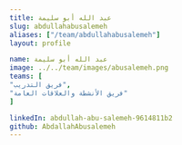 ```yaml
---
title: عبد الله أبو سليمة
slug: abdullahabusalemeh
aliases: ["/team/abdullahabusalemeh"]
layout: profile

name: عبد الله أبو سليمة
image: ../../team/images/abusalemeh.png
teams: [
"فريق التدريب",
"فريق الأنشطة والعلاقات العامة"
]

linkedIn: abdullah-abu-salemeh-9614811b2
github: AbdallahAbusalemeh
---
```


